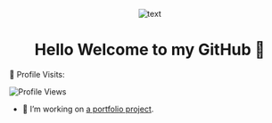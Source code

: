 <div id="header" align ="center">



  ![text](https://github.com/giseleortiz/GiseleOrtiz/assets/144640915/4f7cad3a-2654-4174-844c-6b3fc1f88299)

<h1 align="center" >Hello Welcome to my GitHub  👋 </h1> 
</div>

<div aling="center" >

<p>👀 Profile Visits:</p>

 <img src="https://komarev.com/ghpvc/?username=giseleortiz&color=brightgreen" alt="Profile Views">

- 🔭 I’m working on [a portfolio project](https://giseleortiz.github.io).
</div>


